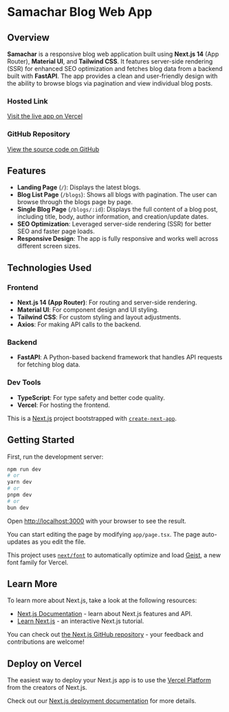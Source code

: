 # Samachar Blog Web App

## Overview
**Samachar** is a responsive blog web application built using **Next.js 14** (App Router), **Material UI**, and **Tailwind CSS**. It features server-side rendering (SSR) for enhanced SEO optimization and fetches blog data from a backend built with **FastAPI**. The app provides a clean and user-friendly design with the ability to browse blogs via pagination and view individual blog posts.

### Hosted Link
[Visit the live app on Vercel](https://my-samachar.vercel.app/)

### GitHub Repository
[View the source code on GitHub](https://github.com/Jarvis-3000/Samachar-App)

## Features

- **Landing Page** (`/`): Displays the latest blogs.
- **Blog List Page** (`/blogs`): Shows all blogs with pagination. The user can browse through the blogs page by page.
- **Single Blog Page** (`/blogs/:id`): Displays the full content of a blog post, including title, body, author information, and creation/update dates.
- **SEO Optimization**: Leveraged server-side rendering (SSR) for better SEO and faster page loads.
- **Responsive Design**: The app is fully responsive and works well across different screen sizes.

## Technologies Used

### Frontend
- **Next.js 14 (App Router)**: For routing and server-side rendering.
- **Material UI**: For component design and UI styling.
- **Tailwind CSS**: For custom styling and layout adjustments.
- **Axios**: For making API calls to the backend.

### Backend
- **FastAPI**: A Python-based backend framework that handles API requests for fetching blog data.

### Dev Tools
- **TypeScript**: For type safety and better code quality.
- **Vercel**: For hosting the frontend.




This is a [Next.js](https://nextjs.org) project bootstrapped with [`create-next-app`](https://nextjs.org/docs/app/api-reference/cli/create-next-app).

## Getting Started

First, run the development server:

```bash
npm run dev
# or
yarn dev
# or
pnpm dev
# or
bun dev
```

Open [http://localhost:3000](http://localhost:3000) with your browser to see the result.

You can start editing the page by modifying `app/page.tsx`. The page auto-updates as you edit the file.

This project uses [`next/font`](https://nextjs.org/docs/app/building-your-application/optimizing/fonts) to automatically optimize and load [Geist](https://vercel.com/font), a new font family for Vercel.

## Learn More

To learn more about Next.js, take a look at the following resources:

- [Next.js Documentation](https://nextjs.org/docs) - learn about Next.js features and API.
- [Learn Next.js](https://nextjs.org/learn) - an interactive Next.js tutorial.

You can check out [the Next.js GitHub repository](https://github.com/vercel/next.js) - your feedback and contributions are welcome!

## Deploy on Vercel

The easiest way to deploy your Next.js app is to use the [Vercel Platform](https://vercel.com/new?utm_medium=default-template&filter=next.js&utm_source=create-next-app&utm_campaign=create-next-app-readme) from the creators of Next.js.

Check out our [Next.js deployment documentation](https://nextjs.org/docs/app/building-your-application/deploying) for more details.
